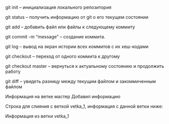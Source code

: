 git init – инициализация локального репозитория 

git status – получить информацию от git о его текущем 
состоянии 

git add – добавить файл или файлы к следующему коммиту 

git commit -m “message” – создание коммита. 

git log – вывод на экран истории всех коммитов с их хеш-кодами 

git checkout – переход от одного коммита к другому 

git checkout master – вернуться к актуальному состоянию и продолжить работу 

git diff – увидеть разницу между текущим файлом и закоммиченным файлом

Информация на ветке мастер
Добавил информацию

Строка для слияния с веткой vetka_1, информация с данной ветки ниже:

Информация из ветки vetka_1
